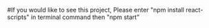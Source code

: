 #If you would like to see this project, Please enter "npm install react-scripts"  in terminal command then "npm start"
